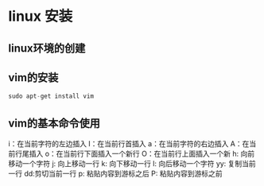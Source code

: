 # linux 安装
## linux环境的创建
## vim的安装
```c
sudo apt-get install vim
```
## vim的基本命令使用
i：在当前字符的左边插入
I：在当前行首插入
a：在当前字符的右边插入
A：在当前行尾插入
o：在当前行下面插入一个新行
O：在当前行上面插入一个新
h: 向前移动一个字符
j: 向上移动一行
k: 向下移动一行
l: 向后移动一个字符
yy: 复制当前一行
dd:剪切当前一行
p: 粘贴内容到游标之后
P: 粘贴内容到游标之前
